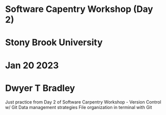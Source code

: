# Software Capentry Workshop (Day 2)
# Stony Brook University 
# Jan 20 2023
# Dwyer T Bradley

Just practice from Day 2 of Software Carpentry Workshop - Version Control w/ Git
Data management strategies
File organization in terminal with Git
